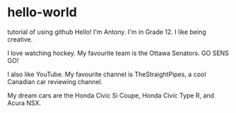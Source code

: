 # hello-world
tutorial of using github
Hello! I'm Antony. I'm in Grade 12. I like being creative.

I love watching hockey. My favourite team is the Ottawa Senators. GO SENS GO!

I also like YouTube. My favourite channel is TheStraightPipes, a cool Canadian car reviewing channel.

My dream cars are the Honda Civic Si Coupe, Honda Civic Type R, and Acura NSX.
